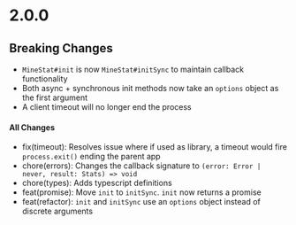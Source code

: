 # 2.0.0
## Breaking Changes
- `MineStat#init` is now `MineStat#initSync` to maintain callback functionality
- Both async + synchronous init methods now take an `options` object as the first argument
- A client timeout will no longer end the process

#### All Changes
- fix(timeout): Resolves issue where if used as library, a timeout would fire `process.exit()` ending the parent app
- chore(errors): Changes the callback signature to `(error: Error | never, result: Stats) => void`
- chore(types): Adds typescript definitions
- feat(promise): Move `init` to `initSync`. `init` now returns a promise
- feat(refactor): `init` and `initSync` use an `options` object instead of discrete arguments
